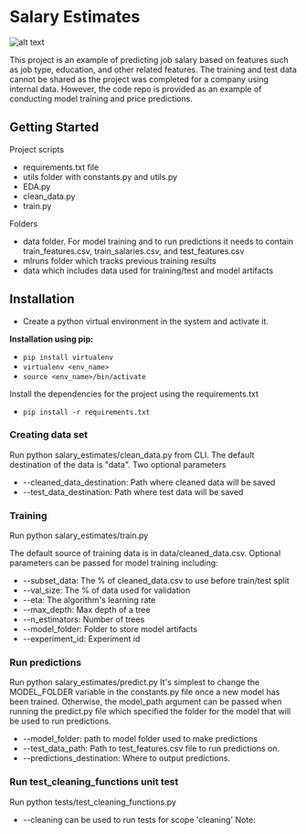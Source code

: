 # Salary Estimates
![alt text](http://www.blr.com/html_email/images/WIR/HRDA/HRDA_111516.jpg)

This project is an example of predicting job salary based on features such as job type, education, and 
other related features. The training and test data cannot be shared as the project was completed for a 
company using internal data. However, the code repo is provided as an example of conducting model training and price predictions.

## Getting Started

Project scripts
* requirements.txt file
* utils folder with constants.py and utils.py
* EDA.py
* clean_data.py
* train.py
  
Folders
* data folder. For model training and to run predictions it needs to contain train_features.csv, train_salaries.csv, and test_features.csv
* mlruns folder which tracks previous training results
* data which includes data used for training/test and model artifacts

## Installation

- Create a python virtual environment in the system and activate it.

**Installation using pip:**
- `pip install virtualenv`
- `virtualenv <env_name>`
- `source <env_name>/bin/activate`

Install the dependencies for the project using the requirements.txt
- `pip install -r requirements.txt`


### Creating data set
Run python salary_estimates/clean_data.py from CLI. The default destination of the data is
"data". 
Two optional parameters
- --cleaned_data_destination: Path where cleaned data will be saved
- --test_data_destination: Path where test data will be saved


### Training
Run python salary_estimates/train.py

The default source of training data is in data/cleaned_data.csv.
Optional parameters can be passed for model training including:
- --subset_data: The % of cleaned_data.csv to use before train/test split
- --val_size:  The % of data used for validation
- --eta: The algorithm's learning rate
- --max_depth: Max depth of a tree
- --n_estimators:  Number of trees
- --model_folder: Folder to store model artifacts
- --experiment_id: Experiment id

### Run predictions
Run python salary_estimates/predict.py
It's simplest to change the MODEL_FOLDER variable in the constants.py file once a new model has been trained.
Otherwise, the model_path argument can be passed when running the predict.py file which specified 
the folder for the model that will be used to run predictions.

- --model_folder: path to model folder used to make predictions
- --test_data_path: Path to test_features.csv file to run predictions on.
- --predictions_destination: Where to output predictions.

### Run test_cleaning_functions unit test
Run python tests/test_cleaning_functions.py
- --cleaning can be used to run tests for scope 'cleaning'
Note: 